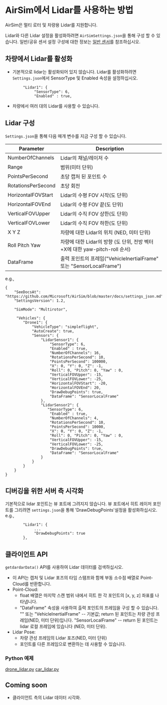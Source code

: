 # AirSim에서 Lidar를 사용하는 방법

AirSim은 멀티 로터 및 차량용 Lidar를 지원합니다.

Lidar와 다른 Lidar 설정을 활성화하려면 `AirSimSettings.json`을 통해 구성 할 수 있습니다.
일반/공유 센서 설정 구성에 대한 정보는 [일반 센서](sensors.md)를 참조하십시오.

## 차량에서 Lidar를 활성화
* 기본적으로 lidar는 활성화되어 있지 않습니다. Lidar를 활성화하려면 `Settings.json`에서 SensorType 및 Enabled 속성을 설정하십시오.
```
        "Lidar1": { 
             "SensorType": 6,
             "Enabled" : true,
```
* 차량에서 여러 대의 Lidar를 사용할 수 있습니다.

## Lidar 구성
`Settings.json`을 통해 다음 매개 변수를 지금 구성 할 수 있습니다.

Parameter                 | Description
--------------------------| ------------
NumberOfChannels          | Lidar의 채널/레이저 수
Range                     | 범위(미터 단위)
PointsPerSecond           | 초당 캡처 된 포인트 수
RotationsPerSecond        | 초당 회전
HorizontalFOVStart        | Lidar의 수평 FOV 시작(도 단위)
HorizontalFOVEnd          | Lidar의 수평 FOV 끝(도 단위)
VerticalFOVUpper          | Lidar의 수직 FOV 상한(도 단위)
VerticalFOVLower          | Lidar의 수직 FOV 하한(도 단위)
X Y Z                     | 차량에 대한 Lidar의 위치 (NED, 미터 단위)
Roll Pitch Yaw            | 차량에 대한 Lidar의 방향 (도 단위, 전방 벡터 +X에 대한 yaw-pitch-roll 순서)
DataFrame                 | 출력 포인트의 프레임("VehicleInertialFrame" 또는 "SensorLocalFrame")

e.g.,
```
{
    "SeeDocsAt": "https://github.com/Microsoft/AirSim/blob/master/docs/settings_json.md",
    "SettingsVersion": 1.2,

    "SimMode": "Multirotor",

     "Vehicles": {
		"Drone1": {
			"VehicleType": "simpleflight",
			"AutoCreate": true,
			"Sensors": {
			    "LidarSensor1": { 
					"SensorType": 6,
					"Enabled" : true,
					"NumberOfChannels": 16,
					"RotationsPerSecond": 10,
					"PointsPerSecond": 100000,
					"X": 0, "Y": 0, "Z": -1,
					"Roll": 0, "Pitch": 0, "Yaw" : 0,
					"VerticalFOVUpper": -15,
					"VerticalFOVLower": -25,
					"HorizontalFOVStart": -20,
					"HorizontalFOVEnd": 20,
					"DrawDebugPoints": true,
					"DataFrame": "SensorLocalFrame"
				},
				"LidarSensor2": { 
				   "SensorType": 6,
					"Enabled" : true,
					"NumberOfChannels": 4,
					"RotationsPerSecond": 10,
					"PointsPerSecond": 10000,
					"X": 0, "Y": 0, "Z": -1,
					"Roll": 0, "Pitch": 0, "Yaw" : 0,
					"VerticalFOVUpper": -15,
					"VerticalFOVLower": -25,
					"DrawDebugPoints": true,
					"DataFrame": "SensorLocalFrame"
				}
			}
		}
    }
}
```

## 디버깅을 위한 서버 측 시각화
기본적으로 lidar 포인트는 뷰 포트에 그려지지 않습니다. 뷰 포트에서 히트 레이저 포인트를 그리려면 `settings.json`을 통해 'DrawDebugPoints'설정을 활성화하십시오.
e.g.,
```
        "Lidar1": { 
             ...
             "DrawDebugPoints": true
        },
```

## 클라이언트 API
`getdardarData()` API를 사용하여 Lidar 데이터를 검색하십시오.
* 이 API는 캡처 및 Lidar 포즈의 타임 스탬프와 함께 부동 소수점 배열로 Point-Cloud를 반환합니다.
* Point-Cloud: 
  * float 배열은 마지막 스캔 범위 내에서 히트 한 각 포인트의 [x, y, z] 좌표를 나타냅니다.
  * "DataFrame" 속성을 사용하여 출력 포인트의 프레임을 구성 할 수 있습니다.
  "" 또는 "VehicleInertialFrame" -- 기본값; return 된 포인트는 차량 관성 프레임(NED, 미터 단위)입니다.
  "SensorLocalFrame" -- return 된 포인트는 lidar 로컬 프레임에 있습니다 (NED, 미터 단위).
* Lidar Pose:
    * 차량 관성 프레임의 Lidar 포즈(NED, 미터 단위)
    * 포인트를 다른 프레임으로 변환하는 데 사용할 수 있습니다.

### Python 예제
[drone_lidar.py](https://github.com/Microsoft/AirSim/tree/master/PythonClient//multirotor)
[car_lidar.py](https://github.com/Microsoft/AirSim/tree/master/PythonClient//car)

## Coming soon
* 클라이언트 측의 Lidar 데이터 시각화.